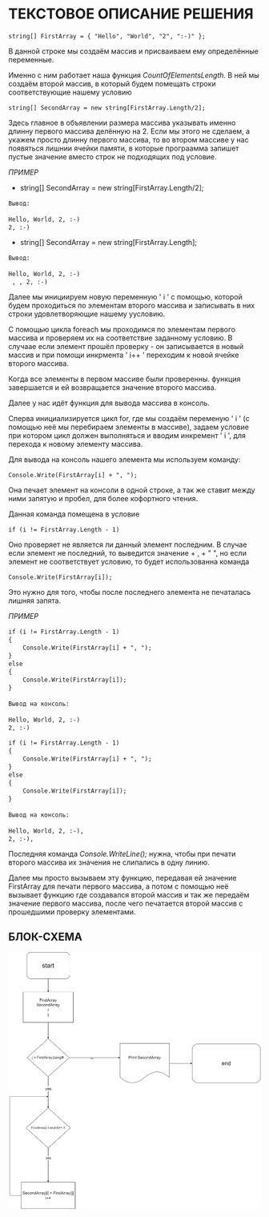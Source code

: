 # ТЕКСТОВОЕ ОПИСАНИЕ РЕШЕНИЯ

```
string[] FirstArray = { "Hello", "World", "2", ":-)" };
```
В данной строке мы создаём массив и присваиваем ему определённые переменные.

Именно с ним работает наша функция *CountOfElementsLength*. В ней мы создаём второй массив, в который будем помещать строки соответствующие нашему условию

```
string[] SecondArray = new string[FirstArray.Length/2];
```

Здесь главное в объявлении размера массива указывать именно длинну первого массива делённую на 2. Если мы этого не сделаем, а укажем просто длинну первого массива, то во втором массиве у нас появяться лишнии ячейки памяти, в которые програамма запишет пустые значение вместо строк не подходящих под условие.

*ПРИМЕР*

* string[] SecondArray = new string[FirstArray.Length/2];

```
Вывод:

Hello, World, 2, :-)
2, :-)

```

* string[] SecondArray = new string[FirstArray.Length];

```
Вывод:

Hello, World, 2, :-)
 , , 2, :-)
```

Далее мы инициируем новую переменную ' i ' с помощью, которой будем проходиться по элементам второго массива и записывать в них строки удовлетворяющие нашему уусловию.

С помощью цикла foreach мы проходимся по элементам первого массива и проверяем их на соответствие заданному условию. В случаае если элемент прошёл проверку - он записывается в новый массив и при помощи инкрмента ' i++ ' переходим к новой ячейке второго массива. 

Когда все элементы в первом массиве были проверенны. функция завершается и ей возвращается значение второго массива.

Далее у нас идёт функция для вывода массива в консоль.

Сперва инициализируется цикл for, где мы создаём переменую ' i ' (с помощью неё мы перебираем элементы в массиве), задаем условие при котором цикл должен выполняться и вводим инкремент ' i ', для перехода к новому элементу массива.

Для вывода на консоль нашего элемента мы используем команду:

```
Console.Write(FirstArray[i] + ", ");
```

Она печает элемент на консоли в одной строке, а так же ставит между ними запятую и пробел, для более кофортного чтения.

Данная команда помещена в условие

```
if (i != FirstArray.Length - 1)
```

Оно проверяет не является ли данный элемент последним. В случае если элемент не последний, то выведится значение + , + " ", но если элемент не соответствует условию, то будет использованна команда
```
Console.Write(FirstArray[i]);
```

Это нужно для того, чтобы после последнего элемента не печаталась лишняя запята.

*ПРИМЕР*

```
if (i != FirstArray.Length - 1)
{
    Console.Write(FirstArray[i] + ", ");
}
else
{
    Console.Write(FirstArray[i]);
}

Вывод на консоль:

Hello, World, 2, :-)
2, :-)
```

```
if (i != FirstArray.Length - 1)
{
    Console.Write(FirstArray[i] + ", ");
}
else
{
    Console.Write(FirstArray[i]);
}

Вывод на консоль:

Hello, World, 2, :-),
2, :-),
```

Последняя команда *Console.WriteLine();* нужна, чтобы при печати второго массива их значения не слипались в одну линию.

Далее мы просто вызываем эту функцию, передавая ей значение FirstArray для печати первого массива, а потом с помощью неё вызывает функцию где создавался второй массив и так же передаём значение первого массива, после чего печатается второй массив с прошедшими проверку элементами.


## БЛОК-СХЕМА
![diagram](diagram.png)